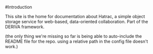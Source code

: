 #Introduction

This site is the home for documentation about Hatrac, a simple object storage service for web-based, data-oriented collaboration. Part of the DERIVA framework.

(the only thing we're missing so far is being able to auto-include the README file for the repo. using a relative path in the config file doesn't work.)